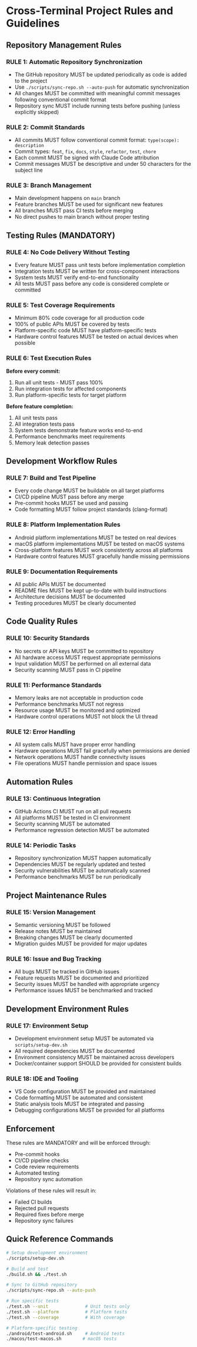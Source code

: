 # Cross-Terminal Project Rules and Guidelines

## Repository Management Rules

### RULE 1: Automatic Repository Synchronization
- The GitHub repository MUST be updated periodically as code is added to the project
- Use `./scripts/sync-repo.sh --auto-push` for automatic synchronization
- All changes MUST be committed with meaningful commit messages following conventional commit format
- Repository sync MUST include running tests before pushing (unless explicitly skipped)

### RULE 2: Commit Standards
- All commits MUST follow conventional commit format: `type(scope): description`
- Commit types: `feat`, `fix`, `docs`, `style`, `refactor`, `test`, `chore`
- Each commit MUST be signed with Claude Code attribution
- Commit messages MUST be descriptive and under 50 characters for the subject line

### RULE 3: Branch Management
- Main development happens on `main` branch
- Feature branches MUST be used for significant new features
- All branches MUST pass CI tests before merging
- No direct pushes to main branch without proper testing

## Testing Rules (MANDATORY)

### RULE 4: No Code Delivery Without Testing
- Every feature MUST pass unit tests before implementation completion
- Integration tests MUST be written for cross-component interactions
- System tests MUST verify end-to-end functionality
- All tests MUST pass before any code is considered complete or committed

### RULE 5: Test Coverage Requirements
- Minimum 80% code coverage for all production code
- 100% of public APIs MUST be covered by tests
- Platform-specific code MUST have platform-specific tests
- Hardware control features MUST be tested on actual devices when possible

### RULE 6: Test Execution Rules
**Before every commit:**
1. Run all unit tests - MUST pass 100%
2. Run integration tests for affected components
3. Run platform-specific tests for target platform

**Before feature completion:**
1. All unit tests pass
2. All integration tests pass
3. System tests demonstrate feature works end-to-end
4. Performance benchmarks meet requirements
5. Memory leak detection passes

## Development Workflow Rules

### RULE 7: Build and Test Pipeline
- Every code change MUST be buildable on all target platforms
- CI/CD pipeline MUST pass before any merge
- Pre-commit hooks MUST be used and passing
- Code formatting MUST follow project standards (clang-format)

### RULE 8: Platform Implementation Rules
- Android platform implementations MUST be tested on real devices
- macOS platform implementations MUST be tested on macOS systems
- Cross-platform features MUST work consistently across all platforms
- Hardware control features MUST gracefully handle missing permissions

### RULE 9: Documentation Requirements
- All public APIs MUST be documented
- README files MUST be kept up-to-date with build instructions
- Architecture decisions MUST be documented
- Testing procedures MUST be clearly documented

## Code Quality Rules

### RULE 10: Security Standards
- No secrets or API keys MUST be committed to repository
- All hardware access MUST request appropriate permissions
- Input validation MUST be performed on all external data
- Security scanning MUST pass in CI pipeline

### RULE 11: Performance Standards
- Memory leaks are not acceptable in production code
- Performance benchmarks MUST not regress
- Resource usage MUST be monitored and optimized
- Hardware control operations MUST not block the UI thread

### RULE 12: Error Handling
- All system calls MUST have proper error handling
- Hardware operations MUST fail gracefully when permissions are denied
- Network operations MUST handle connectivity issues
- File operations MUST handle permission and space issues

## Automation Rules

### RULE 13: Continuous Integration
- GitHub Actions CI MUST run on all pull requests
- All platforms MUST be tested in CI environment
- Security scanning MUST be automated
- Performance regression detection MUST be automated

### RULE 14: Periodic Tasks
- Repository synchronization MUST happen automatically
- Dependencies MUST be regularly updated and tested
- Security vulnerabilities MUST be automatically scanned
- Performance benchmarks MUST be run periodically

## Project Maintenance Rules

### RULE 15: Version Management
- Semantic versioning MUST be followed
- Release notes MUST be maintained
- Breaking changes MUST be clearly documented
- Migration guides MUST be provided for major updates

### RULE 16: Issue and Bug Tracking
- All bugs MUST be tracked in GitHub issues
- Feature requests MUST be documented and prioritized
- Security issues MUST be handled with appropriate urgency
- Performance issues MUST be benchmarked and tracked

## Development Environment Rules

### RULE 17: Environment Setup
- Development environment setup MUST be automated via `scripts/setup-dev.sh`
- All required dependencies MUST be documented
- Environment consistency MUST be maintained across developers
- Docker/container support SHOULD be provided for consistent builds

### RULE 18: IDE and Tooling
- VS Code configuration MUST be provided and maintained
- Code formatting MUST be automated and consistent
- Static analysis tools MUST be integrated and passing
- Debugging configurations MUST be provided for all platforms

## Enforcement

These rules are MANDATORY and will be enforced through:
- Pre-commit hooks
- CI/CD pipeline checks
- Code review requirements
- Automated testing
- Repository sync automation

Violations of these rules will result in:
- Failed CI builds
- Rejected pull requests
- Required fixes before merge
- Repository sync failures

## Quick Reference Commands

```bash
# Setup development environment
./scripts/setup-dev.sh

# Build and test
./build.sh && ./test.sh

# Sync to GitHub repository
./scripts/sync-repo.sh --auto-push

# Run specific tests
./test.sh --unit              # Unit tests only
./test.sh --platform          # Platform tests
./test.sh --coverage          # With coverage

# Platform-specific testing
./android/test-android.sh     # Android tests
./macos/test-macos.sh        # macOS tests
```